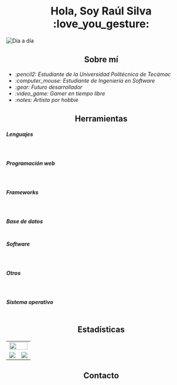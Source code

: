 <h1 align="center">Hola, Soy Raúl Silva :love_you_gesture: </h1> 

![Día a día](https://github.com/UmbraCorvus/UmbraCorvus/assets/105474215/403759a3-ff1e-4f18-b108-39a1e8593969)

<h2 align="center">Sobre mí</h3>
<ul>
    <li><i>:pencil2: Estudiante de la Universidad Politécnica de Tecámac</i></li>
    <li><i>:computer_mouse: Estudiante de Ingeniería en Software</i></li>
    <li><i>:gear: Futuro desarrollador</i></li>
    <li><i>:video_game: Gamer en tiempo libre</i></li>
    <li><i>:notes: Artista por hobbie</i></li>
</ul>

<h2 align="center">Herramientas</h3>
<h5>Lenguajes</h5>
<p align="center">
    <img src="https://img.shields.io/badge/PHP-777BB4?style=for-the-badge&logo=php&logoColor=white" alt="">
    <img src="https://img.shields.io/badge/JavaScript-323330?style=for-the-badge&logo=javascript&logoColor=F7DF1E" alt="">
    <img src="https://img.shields.io/badge/C%23-239120?style=for-the-badge&logo=c-sharp&logoColor=white" alt="">
    <img src="https://img.shields.io/badge/C%2B%2B-00599C?style=for-the-badge&logo=c%2B%2B&logoColor=white" alt="">
    <img src="https://img.shields.io/badge/C-00599C?style=for-the-badge&logo=c&logoColor=white" alt="">
</p>
<h5>Programación web</h5>
<p align="center">
    <img src="https://img.shields.io/badge/HTML5-E34F26?style=for-the-badge&logo=html5&logoColor=white" alt="">
    <img src="https://img.shields.io/badge/CSS3-1572B6?style=for-the-badge&logo=css3&logoColor=white" alt="">
    <img src="https://img.shields.io/badge/JavaScript-323330?style=for-the-badge&logo=javascript&logoColor=F7DF1E" alt="">
</p>
<h5>Frameworks</h5>
<p align="center">
    <img src="https://img.shields.io/badge/Bootstrap-563D7C?style=for-the-badge&logo=bootstrap&logoColor=white" alt="">
    <img src="https://img.shields.io/badge/Laravel-FF2D20?style=for-the-badge&logo=laravel&logoColor=white" alt="">
</p>
<h5>Base de datos</h5>
<p align="center">
    <img src="https://img.shields.io/badge/MySQL-005C84?style=for-the-badge&logo=mysql&logoColor=white" alt="">
</p>
<h5>Software</h5>
<p align="center">
    <img src="https://img.shields.io/badge/Visual_Studio-5C2D91?style=for-the-badge&logo=visual%20studio&logoColor=white" alt="">
    <img src="https://img.shields.io/badge/Visual_Studio_Code-0078D4?style=for-the-badge&logo=visual%20studio%20code&logoColor=white" alt="">
    <img src="https://img.shields.io/badge/Xampp-F37623?style=for-the-badge&logo=xampp&logoColor=white" alt="">
    <img src="https://img.shields.io/badge/GitHub-100000?style=for-the-badge&logo=github&logoColor=white" alt="">
    <img src="https://img.shields.io/badge/GIT-E44C30?style=for-the-badge&logo=git&logoColor=white" alt="">
</p>
<h5>Otros</h5>
<p align="center">
    <img src="https://img.shields.io/badge/Microsoft_Office-D83B01?style=for-the-badge&logo=microsoft-office&logoColor=white" alt="">
    <img src="https://img.shields.io/badge/Canva-%2300C4CC.svg?&style=for-the-badge&logo=Canva&logoColor=white" alt="">
</p>
<h5>Sistema operativo</h5>
<p align="center">
    <img src="https://img.shields.io/badge/Windows-0078D6?style=for-the-badge&logo=windows&logoColor=white" alt="">
</p>

<h2 align="center">Estadísticas</h3>
<table align="center">
  <tr>
    <td colspan="2">
      <img src="https://streak-stats.demolab.com?user=ShadowCoderXR&theme=transparent&hide_border=true&locale=es&card_width=1000" alt="" width="100%">
    </td>
  </tr>
  <tr>
    <td align="center">
      <img src="https://github-readme-stats.vercel.app/api?username=ShadowCoderXR&show_icons=true&theme=transparent&hide_border=true&locale=es&token=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">
    </td>
    <td align="center">
      <img src="https://github-readme-stats.vercel.app/api/top-langs/?username=ShadowCoderXR&layout=compact&theme=transparent&hide_border=true&locale=es&token=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">
    </td>
  </tr>
</table>

<h2 align="center">Contacto</h3>
<p align="center">
    <a href="https://www.facebook.com/raul.h.silva.9/"><img src="https://img.shields.io/badge/Facebook-%231877F2.svg?style=for-the-badge&logo=Facebook&logoColor=white" alt=""></a>
</p>
